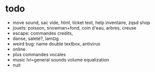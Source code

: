 # todo
- move sound, sac vide, html, ticket text, help inventaire, zqsd shop
- jouets: poisson, snowman+fond, coin d'eau, arbres, creuse
- escape: commandes credits, 
- danse, saleté?, lam¤g
- weird bug: name double textbox, antivirus
- online
- plus commandes vocales
- music lvl=general sounds volume equalization
- nuit